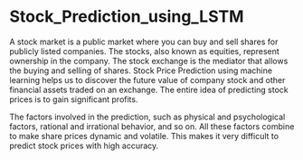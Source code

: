 # Stock_Prediction_using_LSTM
A stock market is a public market where you can buy and sell shares for publicly listed companies. The stocks, also known as equities, represent ownership in the company. The stock exchange is the mediator that allows the buying and selling of shares. Stock Price Prediction using machine learning helps us to discover the future value of company stock and other financial assets traded on an exchange. The entire idea of predicting stock prices is to gain significant profits.

The factors involved in the prediction, such as physical and psychological factors, rational and irrational behavior, and so on. All these factors combine to make share prices dynamic and volatile. This makes it very difficult to predict stock prices with high accuracy. 
